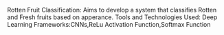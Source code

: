 Rotten Fruit Classification:
Aims to develop a system that classifies Rotten and Fresh fruits based on apperance.
Tools and Technologies Used:
Deep Learning Frameworks:CNNs,ReLu Activation Function,Softmax Function
